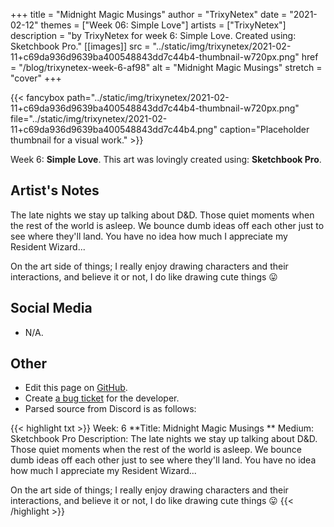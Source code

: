 +++
title =       "Midnight Magic Musings"
author =      "TrixyNetex"
date =        "2021-02-12"
themes =      ["Week 06: Simple Love"]
artists =     ["TrixyNetex"]
description = "by TrixyNetex for week 6: Simple Love. Created using: Sketchbook Pro."
[[images]]
              src = "../static/img/trixynetex/2021-02-11+c69da936d9639ba400548843dd7c44b4-thumbnail-w720px.png"
              href = "/blog/trixynetex-week-6-af98"
              alt = "Midnight Magic Musings"
              stretch = "cover"
+++


{{< fancybox path="../static/img/trixynetex/2021-02-11+c69da936d9639ba400548843dd7c44b4-thumbnail-w720px.png" file="../static/img/trixynetex/2021-02-11+c69da936d9639ba400548843dd7c44b4.png" caption="Placeholder thumbnail for a visual work." >}}


Week 6: **Simple Love**. This art was lovingly created using: **Sketchbook Pro**.

## Artist's Notes

The late nights we stay up talking about D&D. Those quiet moments when the rest of the world is asleep. We bounce dumb ideas off each other just to see where they'll land. You have no idea how much I appreciate my Resident Wizard...

On the art side of things; I really enjoy drawing characters and their interactions, and believe it or not, I do like drawing cute things 😛

## Social Media

- N/A.

## Other

- Edit this page on [GitHub](https://github.com/teaminkling/web-refresh/edit/main/content/blog/trixynetex-week-6-af98.md).
- Create [a bug ticket](https://github.com/teaminkling/web-refresh/issues/new?assignees=&labels=bug&template=problem-report.md&title=) for the developer.
- Parsed source from Discord is as follows:

{{< highlight txt >}}
Week: 6
**Title:  Midnight Magic Musings ** 
Medium: Sketchbook Pro
Description:  The late nights we stay up talking about D&D. Those quiet moments when the rest of the world is asleep. We bounce dumb ideas off each other just to see where they'll land. You have no idea how much I appreciate my Resident Wizard...

On the art side of things; I really enjoy drawing characters and their interactions, and believe it or not, I do like drawing cute things 😛
{{< /highlight >}}